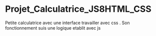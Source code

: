 # Projet_Calculatrice_JS8HTML_CSS
Petite calculatrice avec une interface travailler avec css . Son fonctionnement suis une logique etablit avec js 
